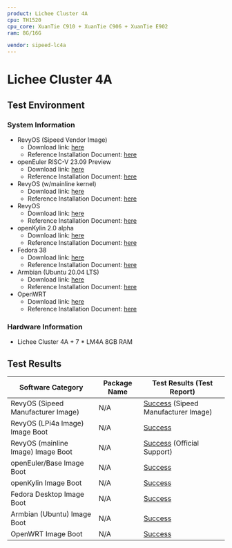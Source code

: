 ```yaml
---
product: Lichee Cluster 4A
cpu: TH1520
cpu_core: XuanTie C910 + XuanTie C906 + XuanTie E902
ram: 8G/16G

vendor: sipeed-lc4a
---
```


# Lichee Cluster 4A

## Test Environment

### System Information

- RevyOS (Sipeed Vendor Image)
    - Download link: [here](https://dl.sipeed.com/shareURL/LICHEE/LicheeCluster4A/04_Firmware/lpi4a/bin)
    - Reference Installation Document: [here](https://wiki.sipeed.com/hardware/zh/lichee/th1520/lc4a/lc4a.html)
- openEuler RISC-V 23.09 Preview
    - Download link: [here](https://mirror.iscas.ac.cn/openeuler-sig-riscv/openEuler-RISC-V/preview/openEuler-23.09-V1-riscv64/lpi4a/)
    - Reference Installation Document: [here](https://revyos.github.io/)
- RevyOS (w/mainline kernel)
    - Download link: [here](https://mirror.iscas.ac.cn/revyos/extra/images/lpi4amain/20240127/)
    - Reference Installation Document: [here](https://revyos.github.io/)
- RevyOS
    - Download link: [here](https://mirror.iscas.ac.cn/revyos/extra/images/lpi4a/)
    - Reference Installation Document: [here](https://docs.revyos.dev/)
- openKylin 2.0 alpha
    - Download link: [here](https://www.openkylin.top/downloads/index-cn.html)
    - Reference Installation Document: [here](https://docs.openkylin.top/zh/%E7%A4%BE%E5%8C%BA%E5%BC%80%E5%8F%91%E6%8C%87%E5%8D%97/riscv%E4%B8%8A%E5%AE%89%E8%A3%85openKylin)
- Fedora 38
    - Download link: [here](https://openkoji.iscas.ac.cn/pub/dl/riscv/T-Head/th1520_light/images/)
    - Reference Installation Document: [here](https://fedoraproject.org/wiki/Architectures/RISC-V/T-Head)
- Armbian (Ubuntu 20.04 LTS)
    - Download link: [here](https://github.com/chainsx/armbian-riscv-build/tree/main)
    - Reference Installation Document: [here](https://github.com/chainsx/armbian-riscv-build/blob/main/doc/licheepi-4a-install-guide.md)
- OpenWRT
    - Download link: [here](https://github.com/chainsx/openwrt-th1520/releases)
    - Reference Installation Document: [here](https://github.com/chainsx/armbian-riscv-build/blob/main/doc/licheepi-4a-install-guide.md)

### Hardware Information

- Lichee Cluster 4A + 7 * LM4A 8GB RAM

## Test Results


| Software Category                  | Package Name | Test Results (Test Report)                        |
| ---------------------------------- | ------------ | ------------------------------------------------- |
| RevyOS (Sipeed Manufacturer Image) | N/A          | [Success][RevySipeed] (Sipeed Manufacturer Image) |
| RevyOS (LPi4a Image) Image Boot    | N/A          | [Success][RevyLPi]                                |
| RevyOS (mainline Image) Image Boot | N/A          | [Success][RevyOS] (Official Support)              |
| openEuler/Base Image Boot          | N/A          | [Success][oERV]                                   |
| openKylin Image Boot               | N/A          | [Success][oK]                                     |
| Fedora Desktop Image Boot          | N/A          | [Success][Fedora]                                 |
| Armbian (Ubuntu) Image Boot        | N/A          | [Success][Armbian]                                |
| OpenWRT Image Boot                 | N/A          | [Success][OpenWRT]                                |

[RevySipeed]: ./RevyOS/README_Sipeed.md
[RevyLPi]: ./RevyOS/README_lpi4a.md
[RevyOS]: ./RevyOS/README.md
[oERV]: ./openEuler/README.md
[oK]: ./openKylin/README.md
[Fedora]: ./Fedora/README.md
[Armbian]: ./Armbian/README.md
[OpenWRT]: ./OpenWRT/README.md
